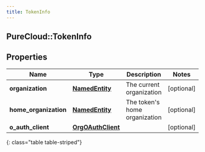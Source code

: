 ```yaml
---
title: TokenInfo
---
```

## PureCloud::TokenInfo

## Properties

|Name | Type | Description | Notes|
|------------ | ------------- | ------------- | -------------|
| **organization** | [**NamedEntity**](NamedEntity.html) | The current organization | [optional] |
| **home_organization** | [**NamedEntity**](NamedEntity.html) | The token&#39;s home organization | [optional] |
| **o_auth_client** | [**OrgOAuthClient**](OrgOAuthClient.html) |  | [optional] |
{: class="table table-striped"}


